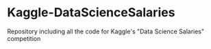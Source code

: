 # Kaggle-DataScienceSalaries
Repository including all the code for Kaggle's "Data Science Salaries" competition
